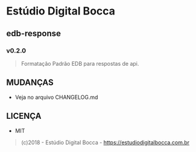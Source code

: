# Estúdio Digital Bocca

## edb-response

### v0.2.0

> Formatação Padrão EDB para respostas de api.

## MUDANÇAS

- Veja no arquivo CHANGELOG.md

## LICENÇA

- MIT

> (c)2018 - Estúdio Digital Bocca - <https://estudiodigitalbocca.com.br>